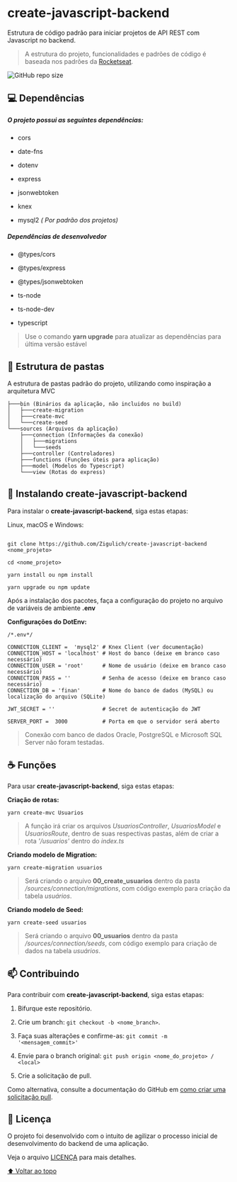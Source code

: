 # create-javascript-backend

Estrutura de código padrão para iniciar projetos de API REST com Javascript no backend.

> A estrutura do projeto, funcionalidades e padrões de código é baseada nos padrões da [Rocketseat](https://blog.rocketseat.com.br/ "Rocketseat").

![GitHub repo size](https://img.shields.io/github/repo-size/zigulich/create-javascript-backend/README-template?style=for-the-badge)

## 💻 Dependências

##### O projeto possui as seguintes dependências:

-   cors

-   date-fns

-   dotenv

-   express

-   jsonwebtoken

-   knex

-   mysql2 _( Por padrão dos projetos)_

##### Dependências de desenvolvedor

-   @types/cors

-   @types/express

-   @types/jsonwebtoken

-   ts-node

-   ts-node-dev

-   typescript

> Use o comando **yarn upgrade** para atualizar as dependências para última versão estável

## 📄 Estrutura de pastas
A estrutura de pastas padrão do projeto, utilizando como inspiração a arquitetura MVC

    ├───bin (Binários da aplicação, não incluidos no build)
    │   ├───create-migration
    │   ├───create-mvc
    │   └───create-seed
    └───sources (Arquivos da aplicação)
        ├───connection (Informações da conexão)
        │   ├───migrations
        │   └───seeds
        ├───controller (Controladores)
        ├───functions (Funções úteis para aplicação)
        ├───model (Modelos do Typescript)
        └───view (Rotas do express)


## 🚀 Instalando create-javascript-backend

Para instalar o **create-javascript-backend**, siga estas etapas:

Linux, macOS e Windows:

```

git clone https://github.com/Zigulich/create-javascript-backend <nome_projeto>

cd <nome_projeto>

yarn install ou npm install

yarn upgrade ou npm update

```

Após a instalação dos pacotes, faça a configuração do projeto no arquivo de variáveis de ambiente **.env**

**Configurações do DotEnv:**

    /*.env*/

    CONNECTION_CLIENT =  'mysql2' # Knex Client (ver documentação)
    CONNECTION_HOST = 'localhost' # Host do banco (deixe em branco caso necessário)
    CONNECTION_USER = 'root'      # Nome de usuário (deixe em branco caso necessário)
    CONNECTION_PASS = ''          # Senha de acesso (deixe em branco caso necessário)
    CONNECTION_DB = 'finan'       # Nome do banco de dados (MySQL) ou localização do arquivo (SQLite)

    JWT_SECRET = ''               # Secret de autenticação do JWT

    SERVER_PORT =  3000           # Porta em que o servidor será aberto

> Conexão com banco de dados Oracle, PostgreSQL e Microsoft SQL Server
> não foram testadas.

## ☕ Funções

Para usar **create-javascript-backend**, siga estas etapas:

**Criação de rotas:**

```
yarn create-mvc Usuarios
```

> A função irá criar os arquivos _UsuariosController_, _UsuariosModel_ e
> _UsuariosRoute_, dentro de suas respectivas pastas, além de criar a rota
> _'/usuarios'_ dentro do _index.ts_

**Criando modelo de Migration:**

```
yarn create-migration usuarios
```

> Será criando o arquivo **00_create_usuarios** dentro da pasta
> _/sources/connection/migrations_, com código exemplo para criação da tabela _usuários_.

**Criando modelo de Seed:**

```
yarn create-seed usuarios
```

> Será criando o arquivo **00_usuarios** dentro da pasta
> _/sources/connection/seeds_, com código exemplo para criação de dados na tabela _usuários_.

## 📫 Contribuindo

Para contribuir com **create-javascript-backend**, siga estas etapas:

1. Bifurque este repositório.

2. Crie um branch: `git checkout -b <nome_branch>`.

3. Faça suas alterações e confirme-as: `git commit -m '<mensagem_commit>'`

4. Envie para o branch original: `git push origin <nome_do_projeto> / <local>`

5. Crie a solicitação de pull.

Como alternativa, consulte a documentação do GitHub em [como criar uma solicitação pull](https://help.github.com/en/github/collaborating-with-issues-and-pull-requests/creating-a-pull-request).


## 📝 Licença

O projeto foi desenvolvido com o intuito de agilizar o processo inicial de desenvolvimento do backend de uma aplicação.

Veja o arquivo [LICENÇA](LICENSE.md) para mais detalhes.

[⬆ Voltar ao topo](#create-javascript-backend)<br>
